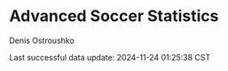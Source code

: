# Advanced Soccer Statistics
Denis Ostroushko

<!-- gfm -->

Last successful data update: 2024-11-24 01:25:38 CST
